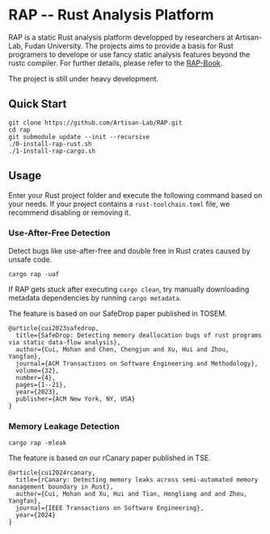 # RAP -- Rust Analysis Platform
RAP is a static Rust analysis platform developped by researchers at Artisan-Lab, Fudan University. The projects aims to provide a basis for Rust programers to develope or use fancy static analysis features beyond the rustc compiler. For further details, please refer to the [RAP-Book](https://artisan-lab.github.io/RAP-Book).

The project is still under heavy development. 

## Quick Start

```shell
git clone https://github.com/Artisan-Lab/RAP.git
cd rap
git submodule update --init --recursive
./0-install-rap-rust.sh
./1-install-rap-cargo.sh
```

## Usage

Enter your Rust project folder and execute the following command based on your needs. If your project contains a `rust-toolchain.toml` file, we recommend disabling or removing it.

### Use-After-Free Detection
Detect bugs like use-after-free and double free in Rust crates caused by unsafe code.
```
cargo rap -uaf
```

If RAP gets stuck after executing `cargo clean`, try manually downloading metadata dependencies by running `cargo metadata`.

The feature is based on our SafeDrop paper published in TOSEM.  
```
@article{cui2023safedrop,
  title={SafeDrop: Detecting memory deallocation bugs of rust programs via static data-flow analysis},
  author={Cui, Mohan and Chen, Chengjun and Xu, Hui and Zhou, Yangfan},
  journal={ACM Transactions on Software Engineering and Methodology},
  volume={32},
  number={4},
  pages={1--21},
  year={2023},
  publisher={ACM New York, NY, USA}
}
```

### Memory Leakage Detection 
```
cargo rap -mleak
```

The feature is based on our rCanary paper published in TSE.  
```
@article{cui2024rcanary,
  title={rCanary: Detecting memory leaks across semi-automated memory management boundary in Rust},
  author={Cui, Mohan and Xu, Hui and Tian, Hongliang and and Zhou, Yangfan},
  journal={IEEE Transactions on Software Engineering},
  year={2024}
}
```
